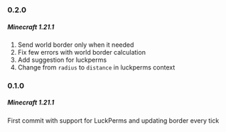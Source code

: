 ### 0.2.0
##### Minecraft 1.21.1

1) Send world border only when it needed
2) Fix few errors with world border calculation
3) Add suggestion for luckperms
4) Change from `radius` to `distance` in luckperms context

### 0.1.0
##### Minecraft 1.21.1

First commit with support for LuckPerms and updating border every tick